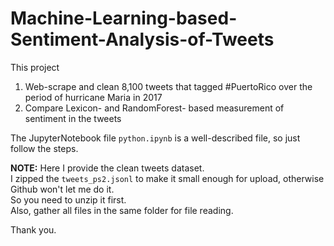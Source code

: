 # Machine-Learning-based-Sentiment-Analysis-of-Tweets
  
This project  
  1) Web-scrape and clean 8,100 tweets that tagged #PuertoRico over the period of hurricane Maria in 2017  
  2) Compare Lexicon- and RandomForest- based measurement of sentiment in the tweets  
  
The JupyterNotebook file `python.ipynb` is a well-described file, so just follow the steps.  
  
**NOTE:** Here I provide the clean tweets dataset.  
I zipped the `tweets_ps2.jsonl` to make it small enough for upload, otherwise Github won't let me do it.  
So you need to unzip it first.   
Also, gather all files in the same folder for file reading.  
  
Thank you.
